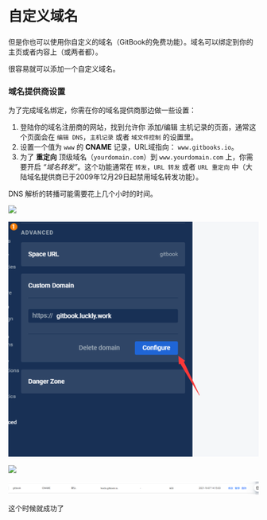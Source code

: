# 自定义域名

### 

但是你也可以使用你自定义的域名（GitBook的免费功能）。域名可以绑定到你的主页或者内容上（或两者都）。

很容易就可以添加一个自定义域名。

### 域名提供商设置

为了完成域名绑定，你需在你的域名提供商那边做一些设置：

1. 登陆你的域名注册商的网站，找到允许你 添加/编辑 主机记录的页面，通常这个页面会在 `编辑 DNS`，`主机记录` 或者 `域文件控制` 的设置里。
2. 设置一个值为 `www` 的 **CNAME** 记录，URL域指向： `www.gitbooks.io`。
3. 为了 **重定向** 顶级域名（`yourdomain.com`）到 `www.yourdomain.com` 上，你需要开启 _“域名转发”_。这个功能通常在 `转发`，`URL 转发` 或者 `URL 重定向` 中（大陆域名提供商已于2009年12月29日起禁用域名转发功能）。

DNS 解析的转播可能需要花上几个小时的时间。

![](https://luckly007.oss-cn-beijing.aliyuncs.com/image/image%20(10).png)





![](.gitbook/assets/image%20%289%29.png)

![](https://luckly007.oss-cn-beijing.aliyuncs.com/image/image%20(8).png)

![](.gitbook/assets/94fdb8f0efd2b97bd57446baefb0237.png)

这个时候就成功了

